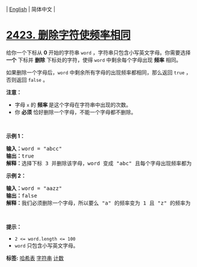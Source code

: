 | [English](README_EN.md) | 简体中文 |

# [2423. 删除字符使频率相同](https://leetcode.cn/problems/remove-letter-to-equalize-frequency)
<p>给你一个下标从 <strong>0</strong>&nbsp;开始的字符串&nbsp;<code>word</code>&nbsp;，字符串只包含小写英文字母。你需要选择 <strong>一个</strong>&nbsp;下标并 <strong>删除</strong>&nbsp;下标处的字符，使得 <code>word</code>&nbsp;中剩余每个字母出现 <strong>频率</strong>&nbsp;相同。</p>

<p>如果删除一个字母后，<code>word</code>&nbsp;中剩余所有字母的出现频率都相同，那么返回 <code>true</code>&nbsp;，否则返回 <code>false</code>&nbsp;。</p>

<p><strong>注意：</strong></p>

<ul>
	<li>字母&nbsp;<code>x</code>&nbsp;的 <strong>频率</strong><strong>&nbsp;</strong>是这个字母在字符串中出现的次数。</li>
	<li>你 <strong>必须</strong>&nbsp;恰好删除一个字母，不能一个字母都不删除。</li>
</ul>

<p>&nbsp;</p>

<p><strong>示例 1：</strong></p>

<pre><b>输入：</b>word = "abcc"
<b>输出：</b>true
<b>解释：</b>选择下标 3 并删除该字母，word 变成 "abc" 且每个字母出现频率都为 1 。
</pre>

<p><strong>示例 2：</strong></p>

<pre><b>输入：</b>word = "aazz"
<b>输出：</b>false
<b>解释：</b>我们必须删除一个字母，所以要么 "a" 的频率变为 1 且 "z" 的频率为 2 ，要么两个字母频率反过来。所以不可能让剩余所有字母出现频率相同。
</pre>

<p>&nbsp;</p>

<p><strong>提示：</strong></p>

<ul>
	<li><code>2 &lt;= word.length &lt;= 100</code></li>
	<li><code>word</code>&nbsp;只包含小写英文字母。</li>
</ul>

**标签:**  [哈希表](https://leetcode.cn/tag/hash-table) [字符串](https://leetcode.cn/tag/string) [计数](https://leetcode.cn/tag/counting) 